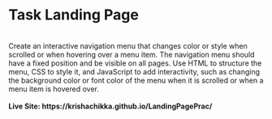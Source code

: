 # Task Landing Page
<br>
Create an interactive navigation menu that changes color or style when scrolled or when hovering over a menu item. The navigation menu should have a fixed position and be visible on all pages. Use HTML to structure the menu, CSS to style it, and JavaScript to add interactivity, such as changing the background color or font color of the menu when it is scrolled or when a menu item is hovered over.
<br>
<br>
<b>Live Site:<b> https://krishachikka.github.io/LandingPagePrac/
